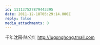 ```yaml
---
id: 111137527879443395
date: 2011-12-18T05:29:14.000Z
reply: false
media_attachments: 0
---
```


千年沈园·陆公红 http://lugonghong.tmall.com 

